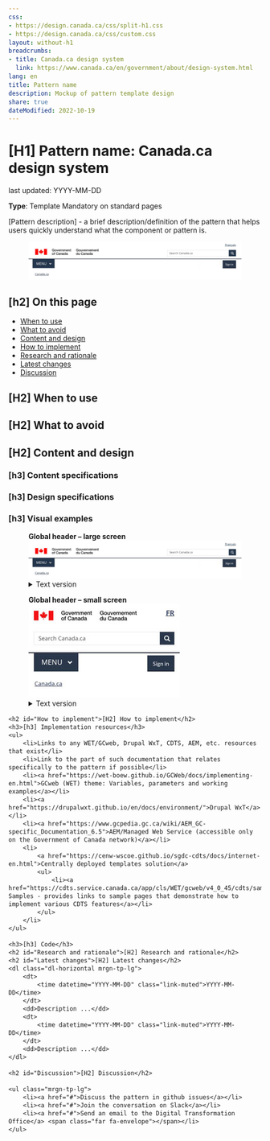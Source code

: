 ```yaml
---
css:
- https://design.canada.ca/css/split-h1.css
- https://design.canada.ca/css/custom.css
layout: without-h1
breadcrumbs:
- title: Canada.ca design system
  link: https://www.canada.ca/en/government/about/design-system.html
lang: en
title: Pattern name
description: Mockup of pattern template design 
share: true
dateModified: 2022-10-19
---
```


<h1 property="name" id="wb-cont" dir="ltr">
    <span class="stacked"><span>[H1] Pattern name</span>: <span>Canada.ca design system</span></span>
</h1>
<p class="small">last updated: YYYY-MM-DD</p>
<p><strong>Type</strong>: Template <span class="label label-danger">Mandatory on standard pages</span></p>
<p>[Pattern description] - a brief description/definition of the pattern that helps users quickly understand what the component or pattern is.</p>

<div class="pattern-demo mrgn-tp-lg">
    <figure class="mrgn-bttm-sm">
        <img src="../dsdocumentation/images/sign-in-desktop-en.jpg" class="img-responsive" alt="" />
    </figure>
</div>

<h2>[h2] On this page</h2>
<ul>
    <li><a href="#When to use">When to use</a></li>
    <li><a href="#What to avoid">What to avoid</a></li>
    <li><a href="#Content and design">Content and design</a></li>
    <li><a href="#How to implement">How to implement</a></li>
    <li><a href="#Research and rationale">Research and rationale</a></li>
    <li><a href="#Latest changes">Latest changes</a></li>
    <li><a href="#Discussion">Discussion</a></li>
</ul>

<h2 id="When to use">[H2] When to use</h2>
<h2 id="What to avoid">[H2] What to avoid</h2>
<h2 id="Content and design">[H2] Content and design</h2>
<h3>[h3] Content specifications</h3>
<h3>[h3] Design specifications</h3>
<h3>[h3] Visual examples</h3>

<div class="pattern-demo mrgn-tp-lg">
    <figure class="mrgn-bttm-sm">
        <figcaption><strong>Global header – large screen</strong></figcaption>
        <img src="../dsdocumentation/images/sign-in-desktop-en.jpg" class="img-responsive" alt="Diagram of global header for large screens. Text version below:" />
        <details>
            <summary class="wb-toggle" data-toggle='{"print":"on"}'>Text version</summary>
            <p class="mrgn-tp-lg">
                The global header has the Government of Canada signature in the top left. Under the signature is the theme and topic menu, and under the menu is the breadcrumb trail. The language toggle link is at the rop right. Under the
                language toggle is the site search box.
            </p>
        </details>
    </figure>
</div>

<div class="pattern-demo mrgn-tp-lg">
    <figure class="mrgn-bttm-lg">
        <figcaption><b>Global header – small screen</b></figcaption>
        <img src="../dsdocumentation/images/sign-in-mobile-en.jpg" class="img-responsive" alt="Diagram of global header for small screens. Text version below:" />
        <details>
            <summary class="wb-toggle" data-toggle='{"print":"on"}'>Text version</summary>
             <p class="mrgn-tp-lg">
                The global header has the Government of Canada signature in the top left. The language toggle link is at the rop right. Under the signature and the language toggle is the site search box. Under the search box is the theme
                and topic menu. Under the theme and topic menu is the breadcrumb trail.
            </p>
        </details>
    </figure>

    <h2 id="How to implement">[H2] How to implement</h2>
    <h3>[h3] Implementation resources</h3>
    <ul>
        <li>Links to any WET/GCweb, Drupal WxT, CDTS, AEM, etc. resources that exist</li>
        <li>Link to the part of such documentation that relates specifically to the pattern if possible</li>
        <li><a href="https://wet-boew.github.io/GCWeb/docs/implementing-en.html">GCweb (WET) theme: Variables, parameters and working examples</a></li>
        <li><a href="https://drupalwxt.github.io/en/docs/environment/">Drupal WxT</a></li>
        <li><a href="https://www.gcpedia.gc.ca/wiki/AEM_GC-specific_Documentation_6.5">AEM/Managed Web Service (accessible only on the Government of Canada network)</a></li>
        <li>
            <a href="https://cenw-wscoe.github.io/sgdc-cdts/docs/internet-en.html">Centrally deployed templates solution</a>
            <ul>
                <li><a href="https://cdts.service.canada.ca/app/cls/WET/gcweb/v4_0_45/cdts/samples/">CDTS Samples - provides links to sample pages that demonstrate how to implement various CDTS features</a></li>
            </ul>
        </li>
    </ul>

    <h3>[h3] Code</h3>
    <h2 id="Research and rationale">[H2] Research and rationale</h2>
    <h2 id="Latest changes">[H2] Latest changes</h2>
    <dl class="dl-horizontal mrgn-tp-lg">
        <dt>
            <time datetime="YYYY-MM-DD" class="link-muted">YYYY-MM-DD</time>
        </dt>
        <dd>Description ...</dd>
        <dt>
            <time datetime="YYYY-MM-DD" class="link-muted">YYYY-MM-DD</time>
        </dt>
        <dd>Description ...</dd>
    </dl>

    <h2 id="Discussion">[H2] Discussion</h2>

    <ul class="mrgn-tp-lg">
        <li><a href="#">Discuss the pattern in github issues</a></li>
        <li><a href="#">Join the conversation on Slack</a></li>
        <li><a href="#">Send an email to the Digital Transformation Office</a> <span class="far fa-envelope"></span></li>
    </ul>
</div>


